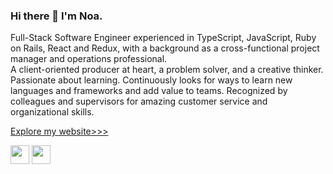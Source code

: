 ### Hi there 👋 I'm Noa. 

Full-Stack Software Engineer experienced in TypeScript, JavaScript, Ruby on Rails, React and Redux, with a background as a cross-functional project manager and operations professional. 
<br/>
A client-oriented producer at heart, a problem solver, and a creative thinker. Passionate about learning. Continuously looks for ways to learn new languages and frameworks and add value to teams. Recognized by colleagues and supervisors for amazing customer service and organizational skills.
<p> <a href="https://noarabincohen.com/" target="blank">Explore my website>>> </a>

<p>
  <a href="https://www.linkedin.com/in/noa-rabin-cohen/" target="blank"><img align="center" src="https://cdn.jsdelivr.net/npm/simple-icons@3.0.1/icons/linkedin.svg" height="30" width="30" /></a>
  <a href="https://medium.com/@cohenoa33" target="blank"><img align="center" src="https://cdn.jsdelivr.net/npm/simple-icons@3.0.1/icons/medium.svg"  height="30" width="30" /></a>
 </p>

 <br />
